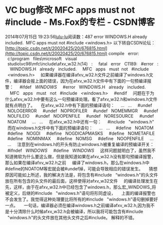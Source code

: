 # VC bug修改  MFC apps must not #include  - Ms.Fox的专栏 - CSDN博客
2014年07月15日 19:23:56[lulu-lu](https://me.csdn.net/smbluesky)阅读数：487
error WINDOWS.H already included.  MFC apps must not #include <windows.h>
以下转自CSDN论坛：[http://topic.csdn.net/t/20020425/20/676815.html](http://topic.csdn.net/t/20020425/20/676815.html)
compile   error:  
  c:\program   files\microsoft   visual   studio\vc98\mfc\include\afxv_w32.h(14)   :  
  fatal   error   C1189:   #error   :     WINDOWS.H   already   included.     MFC   apps   must  not   #include   <windows.h>  
  如果编译器在编译afxv_w32.h文件之前编译了windows.h文件，编译器会报上面的错误，因为在afxv_w32.h文件中有下面的一句预编译报警：  
  #ifdef   _WINDOWS_  
  #error   WINDOWS.H   already   included.     MFC   apps   must   not   #include   <windows.h>  
  #endif  
  问题在于为什么afxv_w32.h中要有这么一句预编译处理。看了afxv_w32.h和windows.h文件就有点明白了。  
  在afxv_w32.h中有下面的预编译语句：  
  ...   ...  
  #undef   NOLOGERROR  
  #undef   NOPROFILER  
  #undef   NOMEMMGR  
  #undef   NOLFILEIO  
  #undef   NOOPENFILE  
  #undef   NORESOURCE  
  #undef   NOATOM  
  ...   ...  
  在afxv_w32.h中还有一句：  
  #include   "windows.h"  
  而在windows.h文件中有下面的预编译语句：  
  ...   ...  
  #define   NOATOM  
  #define   NOGDI  
  #define   NOGDICAPMASKS  
  #define   NOMETAFILE  
  #define   NOMINMAX  
  #define   NOMSG  
  #define   NOOPENFILE  
  ...   ...  
  注意到在windows.h的开头有防止windows.h被重复编译的预编译开关：  
  #ifndef   _WINDOWS_  
  #define   _WINDOWS_  
  这样问题就明白了，虽然我不知道微软为什么要这么做，但是我知道如果在afxv_w32.h没有那句预编译报警，那么如果在编译afxv_w32.h之前  
  编译了windows.h，那么在windows.h中#define的NOATOM等宏就会被#undef掉，可能会导致相应的错误发生。  
  猜想原因可能如上所述，我的解决方法是，将包含有#include   “windows.h"的头文件放在所有包含的头文件的最后面，这样使得对afxv_w32文件  
  的编译处理发生在先，这样，由于在afxv_w32.h中已经包含了windows.h，那么宏_WINDOWS_将被定义，后继的#include   "windows.h"语句将形同虚设，  
  上面的编译报警也不会发生了。我觉得这种处理要比将所有的#include   "windows.h”语句删掉要好一点。  
  一句话，编译器必须在编译windows.h之前编译afxv_w32.h,因为我不是十分清除什么时候afxv_w32.h会被编译，所以我将可能包含有#include   "windows.h"的头文件放在其他头文件之后#include。
解释的不错。
